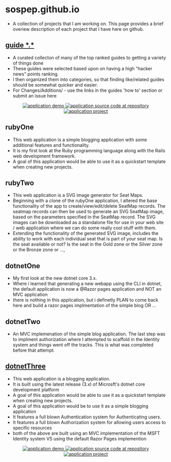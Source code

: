 # sospep.github.io
- A collection of projects that I am working on. This page provides a brief overiew description of each project that I have here on github. 

## <a href="https://sospep.github.io/guide/" target="_blank">guide \*.\*</a>
- A curated collecton of many of the top ranked guides to getting a variety of things done
- These guides were selected based upon on having a high "hacker news" points ranking.
- I then organized them into categories, so that finding like/related guides should be somewhat quicker and easier.
- For Changes/Additions/ - use the links in the guides 'how to' section or submit an issue here

<p align="center">
  <a href="https://sospep.github.io/guide">
    <img src="https://img.shields.io/badge/Demo---v--013-blue" alt="application demo">
  </a>
  <a href="https://github.com/sospep/guide">
    <img src="https://img.shields.io/badge/source-github-lightgrey.svg?longCache=true" alt="application source code at repository">
  </a>
  <a href="http://sospep.org/">
    <img src="https://img.shields.io/badge/Project-status-blueviolet.svg?longCache=true" alt="application project">
  </a>
</p>
                                         
## rubyOne 
- This web application is a simple blogging application with some additional features and functionality. 
- It is my first look at the Ruby programming language along with the Rails web development framework. 
- A goal of this application would be able to use it as a quickstart template when creating new projects. 

## rubyTwo 
- This web application is a SVG image generator for Seat Maps. 
- Beginning with a clone of the rubyOne application, I altered the base functionality of the app to create/view/edit/delete SeatMap records. The seatmap records can then be used to generate an SVG SeatMap image, based on the parameters specified in the SeatMap record. The SVG images can be downloaded as a standalone file for use in your web site / web application where we can do some really cool stuff with them.
- Extending the functionality of the generated SVG image, includes the ability to work with each individual seat that is part of your seat map. Is the seat available or not? Is the seat in the Gold zone or the Silver zone or the Bronze zone or ...,  

## dotnetOne 
- My first look at the new dotnet core 3.x.
- Where i learned that generating a new webapp using the CLI in dotnet, the default application is now a @Razor pages application and NOT an MVC application 
- there is nothing in this application, but i definetly PLAN to come back here and build a razor pages implmentation of the simple blog OR ...

## dotnetTwo
- An MVC implemenation of the simple blog application. The last step was to implment authorization where I attempted to scaffold in the Identity system and things went off the tracks. This is what was completed before that attempt. 

## [dotnetThree](http://blog.sospep.org)
- This web application is a blogging application.
- It is built using the latest release (3.x) of Microsft's dotnet core development platform
- A goal of this application would be able to use it as a quickstart template when creating new projects.
- A goal of this application would be to use it as a simple blogging application
- It features a full blown Authentication system for Authenticating users. 
- It features a full blown Authorization system for allowing users access to specific resources
- both of the above are built using an MVC implementation of the MSFT Identity system VS using the default Razor Pages implemention

<p align="center">
  <a href="http://blog.sospep.org">
    <img src="https://img.shields.io/badge/Demo---v--018-blue" alt="application demo">
  </a>
  <a href="https://github.com/sospep/dotnetThree">
    <img src="https://img.shields.io/badge/source-github-lightgrey.svg?longCache=true" alt="application source code at repository">
  </a>
  <a href="https://github.com/sospep/dotnetThree/projects">
    <img src="https://img.shields.io/badge/Project-status-blueviolet.svg?longCache=true" alt="application project">
  </a>
</p>
